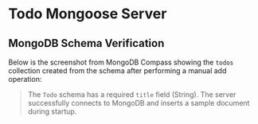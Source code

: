 # Todo Mongoose Server

## MongoDB Schema Verification

Below is the screenshot from MongoDB Compass showing the `todos` collection created from the schema after performing a manual add operation:


> The `Todo` schema has a required `title` field (String). The server successfully connects to MongoDB and inserts a sample document during startup.
